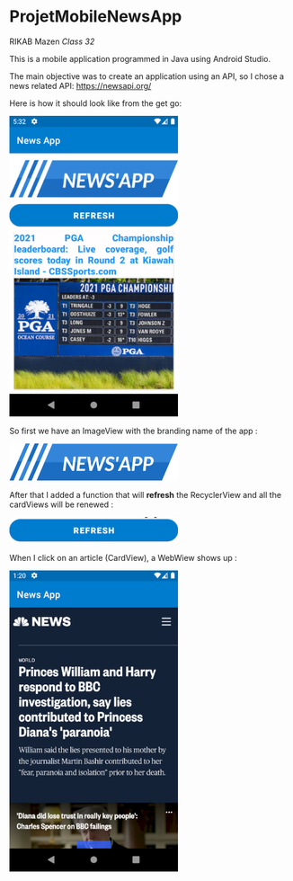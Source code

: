 # ProjetMobileNewsApp 

RIKAB Mazen *Class 32*

This is a mobile application programmed in Java using Android Studio.

The main objective was to create an application using an API, so I chose a news related API: https://newsapi.org/

Here is how it should look like from the get go:

<a href = "img/main_activityy.png"> <img src = "img/main_activityy.png" width ="300" /> <a>

So first we have an ImageView with the branding name of the app :
  
  <a href = "img/big_logo.png"> <img src = "img/big_logo.png" width ="300"/> <a>
    
After that I added a function that will __refresh__ the RecyclerView and all the cardViews will be renewed : 
    
<a href = "img/refresh_button.png"> <img src = "img/refresh_button.png" width ="300"/> <a>

When I click on an article (CardView), a WebWiew shows up : 
  
  <a href = "img/web_view.png"> <img src = "img/web_view.png" width ="300"/> <a>

